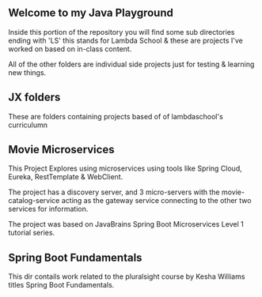 ## Welcome to my Java Playground

Inside this portion of the repository you will find some sub directories ending with 'LS' this stands for Lambda School & these are projects I've worked on based on in-class content.

All of the other folders are individual side projects just for testing & learning new things.


## JX folders
These are folders containing projects based of of lambdaschool's curriculumn


## Movie Microservices

This Project Explores using microservices using tools like Spring Cloud, Eureka, RestTemplate & WebClient.

The project has a discovery server, and 3 micro-servers with the movie-catalog-service acting as the gateway service connecting to the other two services for information.

The project was based on JavaBrains Spring Boot Microservices Level 1 tutorial series.

## Spring Boot Fundamentals

This dir contails work related to the pluralsight course by Kesha Williams titles Spring Boot Fundamentals.